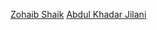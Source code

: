 [Zohaib Shaik](https://github.com/20481A5450) 
[Abdul Khadar Jilani](https://github.com/Abdul-Khadar-Jilani)
